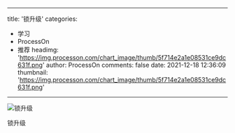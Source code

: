 
---
title: '锁升级'
categories: 
 - 学习
 - ProcessOn
 - 推荐
headimg: 'https://img.processon.com/chart_image/thumb/5f714e2a1e08531ce9dc631f.png'
author: ProcessOn
comments: false
date: 2021-12-18 12:36:09
thumbnail: 'https://img.processon.com/chart_image/thumb/5f714e2a1e08531ce9dc631f.png'
---

<div>   
<img class="thumb" alt="锁升级" src="https://img.processon.com/chart_image/thumb/5f714e2a1e08531ce9dc631f.png" referrerpolicy="no-referrer">
<p>锁升级</p>  
</div>
            